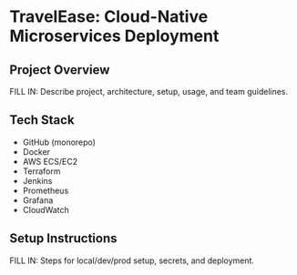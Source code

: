 # TravelEase: Cloud-Native Microservices Deployment

## Project Overview
FILL IN: Describe project, architecture, setup, usage, and team guidelines.

## Tech Stack
- GitHub (monorepo)
- Docker
- AWS ECS/EC2
- Terraform
- Jenkins
- Prometheus
- Grafana
- CloudWatch

## Setup Instructions
FILL IN: Steps for local/dev/prod setup, secrets, and deployment.

